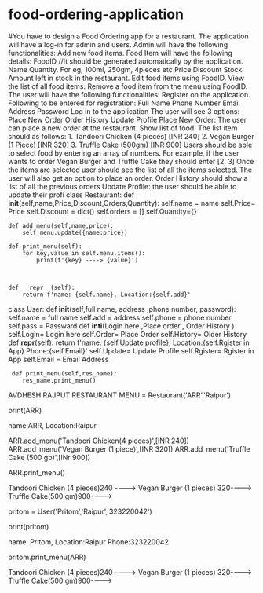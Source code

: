 # food-ordering-application
#You have to design a Food Ordering app for a restaurant.   The application will have a log-in for admin and users.   Admin will have the following functionalities:      Add new food items. Food Item will have the following details:     FoodID //It should be generated automatically by the application.     Name     Quantity. For eg, 100ml, 250gm, 4pieces etc     Price     Discount     Stock. Amount left in stock in the restaurant.     Edit food items using FoodID.     View the list of all food items.     Remove a food item from the menu using FoodID.    The user will have the following functionalities:      Register on the application. Following to be entered for registration:     Full Name     Phone Number     Email     Address     Password     Log in to the application     The user will see 3 options:     Place New Order     Order History     Update Profile     Place New Order: The user can place a new order at the restaurant.     Show list of food. The list item should as follows:     1. Tandoori Chicken (4 pieces) [INR 240]     2. Vegan Burger (1 Piece) [INR 320]     3. Truffle Cake (500gm) [INR 900]     Users should be able to select food by entering an array of numbers. For example, if the user wants to order Vegan Burger and Truffle Cake they should enter [2, 3]     Once the items are selected user should see the list of all the items selected. The user will also get an option to place an order.     Order History should show a list of all the previous orders     Update Profile: the user should be able to update their profi
class Restaurant:
    def __init__(self,name,Price,Discount,Orders,Quantity):
        self.name = name
        self.Price= Price
        self.Discount = dict()
        self.orders = []
        self.Quantity={}
        
    def add_menu(self,name,price):
        self.menu.update({name:price})
        
    def print_menu(self):
        for key,value in self.menu.items():
            print(f'{key} ----> {value}')
        
        
        
    def __repr__(self):
        return f'name: {self.name}, Location:{self.add}'

class User:
    def __init__(self,full name, address ,phone number, password):
        self.name = full name
        self.add = address
        self.phone = phone number
        self.pass = Passward
    def __inti__(Login here ,Place order , Order History )
        self.Login= Login here
        self.Order= Place Order
        self.History= Older History
    def __repr__(self):
        return f'name: {self.Update profile}, Location:{self.Rgister in App} Phone:{self.Email}'
        self.Update= Update Profile
        self.Rgister= Rgister in App
        self.Email = Email Address
     
     def print_menu(self,res_name):
        res_name.print_menu()
        
    
    

AVDHESH RAJPUT RESTAURANT MENU = Restaurant('ARR','Raipur')

print(ARR)

name:ARR, Location:Raipur

ARR.add_menu('Tandoori Chicken(4 pieces)',[INR 240])
ARR.add_menu('Vegan Burger (1 piece)',[INR 320])
ARR.add_menu('Truffle Cake (500 gb)',[INr 900])

ARR.print_menu()

Tandoori Chicken (4 pieces)240 ---->
 Vegan Burger (1 pieces) 320----> 
 Truffle Cake(500 gm)900----> 

pritom = User('Pritom','Raipur','323220042')

print(pritom)

name: Pritom, Location:Raipur Phone:323220042

pritom.print_menu(ARR)

Tandoori Chicken (4 pieces)240 ---->
 Vegan Burger (1 pieces) 320----> 
 Truffle Cake(500 gm)900----> 

